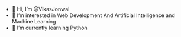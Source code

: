 - 👋 Hi, I’m @VikasJonwal
- 👀 I’m interested in Web Development And Artificial Intelligence and Machine Learning
- 🌱 I’m currently learning Python

<!---
VikasJonwal/VikasJonwal is a ✨ special ✨ repository because its `README.md` (this file) appears on your GitHub profile.
You can click the Preview link to take a look at your changes.
--->

